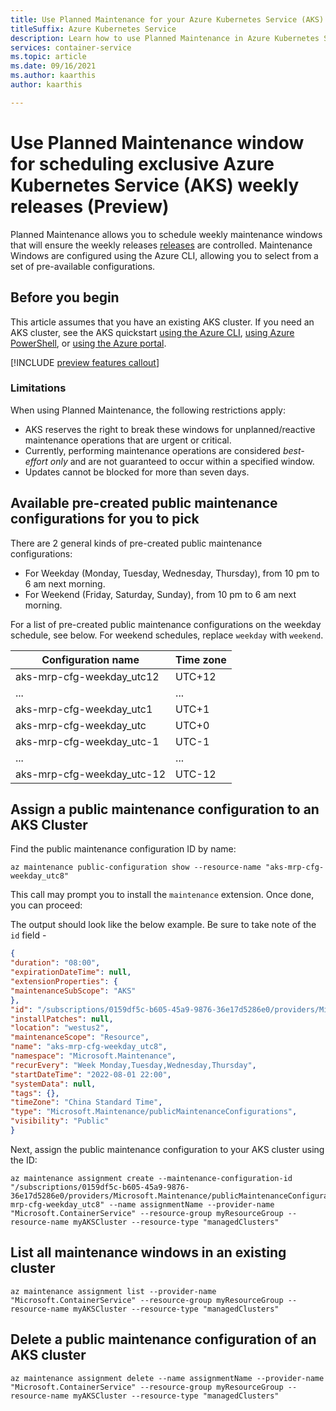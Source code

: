 ```yaml
---
title: Use Planned Maintenance for your Azure Kubernetes Service (AKS) cluster weekly releases (preview)
titleSuffix: Azure Kubernetes Service
description: Learn how to use Planned Maintenance in Azure Kubernetes Service (AKS) for cluster weekly releases
services: container-service
ms.topic: article
ms.date: 09/16/2021
ms.author: kaarthis
author: kaarthis

---
```


# Use Planned Maintenance window for scheduling exclusive Azure Kubernetes Service (AKS) weekly releases (Preview)

 Planned Maintenance allows you to schedule weekly maintenance windows that will ensure the weekly releases [releases] are controlled. Maintenance Windows are configured using the Azure CLI, allowing you to select from a set of pre-available configurations.

## Before you begin

This article assumes that you have an existing AKS cluster. If you need an AKS cluster, see the AKS quickstart [using the Azure CLI][aks-quickstart-cli], [using Azure PowerShell][aks-quickstart-powershell], or [using the Azure portal][aks-quickstart-portal].

[!INCLUDE [preview features callout](./includes/preview/preview-callout.md)]

### Limitations

When using Planned Maintenance, the following restrictions apply:

- AKS reserves the right to break these windows for unplanned/reactive maintenance operations that are urgent or critical.
- Currently, performing maintenance operations are considered *best-effort only* and are not guaranteed to occur within a specified window.
- Updates cannot be blocked for more than seven days.



## Available pre-created public maintenance configurations for you to pick

There are 2 general kinds of pre-created public maintenance configurations:

- For Weekday (Monday, Tuesday, Wednesday, Thursday), from 10 pm to 6 am next morning.
- For Weekend (Friday, Saturday, Sunday), from 10 pm to 6 am next morning.

For a list of pre-created public maintenance configurations on the weekday schedule, see below. For weekend schedules, replace `weekday` with `weekend`.

|Configuration name| Time zone|
|--|--|
|aks-mrp-cfg-weekday_utc12|UTC+12|
|...|...|
|aks-mrp-cfg-weekday_utc1|UTC+1|
|aks-mrp-cfg-weekday_utc|UTC+0|
|aks-mrp-cfg-weekday_utc-1|UTC-1|
|...|...|
|aks-mrp-cfg-weekday_utc-12|UTC-12|

## Assign a public maintenance configuration to an AKS Cluster

Find the public maintenance configuration ID by name:
```azurecli-interactive
az maintenance public-configuration show --resource-name "aks-mrp-cfg-weekday_utc8"
```
This call may prompt you to install the `maintenance` extension. Once done, you can proceed:

The output should look like the below example. Be sure to take note of the `id` field -
```json
{
"duration": "08:00",
"expirationDateTime": null,
"extensionProperties": {
"maintenanceSubScope": "AKS"
},
"id": "/subscriptions/0159df5c-b605-45a9-9876-36e17d5286e0/providers/Microsoft.Maintenance/publicMaintenanceConfigurations/aks-mrp-cfg-weekday_utc8",
"installPatches": null,
"location": "westus2",
"maintenanceScope": "Resource",
"name": "aks-mrp-cfg-weekday_utc8",
"namespace": "Microsoft.Maintenance",
"recurEvery": "Week Monday,Tuesday,Wednesday,Thursday",
"startDateTime": "2022-08-01 22:00",
"systemData": null,
"tags": {},
"timeZone": "China Standard Time",
"type": "Microsoft.Maintenance/publicMaintenanceConfigurations",
"visibility": "Public"
}
```

Next, assign the public maintenance configuration to your AKS cluster using the ID:
```azurecli-interactive
az maintenance assignment create --maintenance-configuration-id "/subscriptions/0159df5c-b605-45a9-9876-36e17d5286e0/providers/Microsoft.Maintenance/publicMaintenanceConfigurations/aks-mrp-cfg-weekday_utc8" --name assignmentName --provider-name "Microsoft.ContainerService" --resource-group myResourceGroup --resource-name myAKSCluster --resource-type "managedClusters"
```
## List all maintenance windows in an existing cluster
```azurecli-interactive
az maintenance assignment list --provider-name "Microsoft.ContainerService" --resource-group myResourceGroup --resource-name myAKSCluster --resource-type "managedClusters"
```

## Delete a public maintenance configuration of an AKS cluster
```azurecli-interactive
az maintenance assignment delete --name assignmentName --provider-name "Microsoft.ContainerService" --resource-group myResourceGroup --resource-name myAKSCluster --resource-type "managedClusters"
```

<!-- LINKS - Internal -->
[aks-quickstart-cli]: ./learn/quick-kubernetes-deploy-cli.md
[aks-quickstart-portal]: ./learn/quick-kubernetes-deploy-portal.md
[aks-quickstart-powershell]: ./learn/quick-kubernetes-deploy-powershell.md
[aks-support-policies]: support-policies.md
[aks-faq]: faq.md
[az-extension-add]: /cli/azure/extension#az_extension_add
[az-extension-update]: /cli/azure/extension#az_extension_update
[az-feature-list]: /cli/azure/feature#az_feature_list
[az-feature-register]: /cli/azure/feature#az_feature_register
[az-aks-install-cli]: /cli/azure/aks#az_aks_install_cli
[az-provider-register]: /cli/azure/provider#az_provider_register
[aks-upgrade]: upgrade-cluster.md
[releases]:release-tracker.md